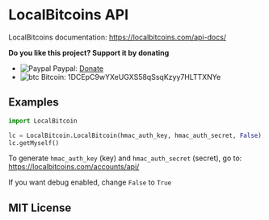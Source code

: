 # LocalBitcoins API

LocalBitcoins documentation: https://localbitcoins.com/api-docs/


**Do you like this project? Support it by donating**
- ![Paypal](https://raw.githubusercontent.com/reek/anti-adblock-killer/gh-pages/images/paypal.png) Paypal: [Donate](https://www.paypal.com/cgi-bin/webscr?cmd=_s-xclick&hosted_button_id=YNVNPLE45DNG6)
- ![btc](https://camo.githubusercontent.com/4bc31b03fc4026aa2f14e09c25c09b81e06d5e71/687474703a2f2f7777772e6d6f6e747265616c626974636f696e2e636f6d2f696d672f66617669636f6e2e69636f) Bitcoin: 1DCEpC9wYXeUGXS58qSsqKzyy7HLTTXNYe 

## Examples

```python
import LocalBitcoin

lc = LocalBitcoin.LocalBitcoin(hmac_auth_key, hmac_auth_secret, False)
lc.getMyself()
```

To generate `hmac_auth_key` (key) and `hmac_auth_secret` (secret), go to: https://localbitcoins.com/accounts/api/

If you want debug enabled, change `False` to `True`

## MIT License
